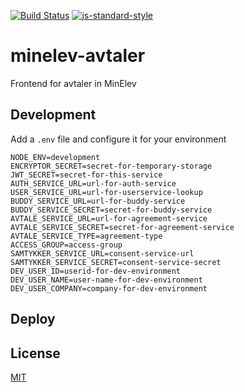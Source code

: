 [![Build Status](https://travis-ci.org/telemark/minelev-avtaler.svg?branch=master)](https://travis-ci.org/telemark/minelev-avtaler)
[![js-standard-style](https://img.shields.io/badge/code%20style-standard-brightgreen.svg?style=flat)](https://github.com/feross/standard)

# minelev-avtaler

Frontend for avtaler in MinElev

## Development

Add a `.env` file and configure it for your environment

```
NODE_ENV=development
ENCRYPTOR_SECRET=secret-for-temporary-storage
JWT_SECRET=secret-for-this-service
AUTH_SERVICE_URL=url-for-auth-service
USER_SERVICE_URL=url-for-userservice-lookup
BUDDY_SERVICE_URL=url-for-buddy-service
BUDDY_SERVICE_SECRET=secret-for-buddy-service
AVTALE_SERVICE_URL=url-for-agreement-service
AVTALE_SERVICE_SECRET=secret-for-agreement-service
AVTALE_SERVICE_TYPE=agreement-type
ACCESS_GROUP=access-group
SAMTYKKER_SERVICE_URL=consent-service-url
SAMTYKKER_SERVICE_SECRET=consent-service-secret
DEV_USER_ID=userid-for-dev-environment
DEV_USER_NAME=user-name-for-dev-environment
DEV_USER_COMPANY=company-for-dev-environment
```

## Deploy

## License

[MIT](LICENSE)